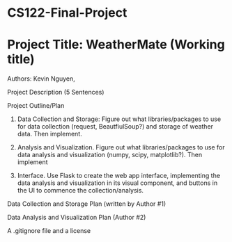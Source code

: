 # CS122-Final-Project

# Project Title: WeatherMate (Working title)

Authors: Kevin Nguyen, 

Project Description (5 Sentences)

Project Outline/Plan
1. Data Collection and Storage:
Figure out what libraries/packages to use for data collection (request, BeautfiulSoup?) and storage of weather data. Then implement.

3. Analysis and Visualization.
Figure out what libraries/packages to use for data analysis and visualization (numpy, scipy, matplotlib?). Then implement

5. Interface.
Use Flask to create the web app interface, implementing the data analysis and visualization in its visual component, and buttons in the UI to commence the collection/analysis.

Data Collection and Storage Plan (written by Author #1)

Data Analysis and Visualization Plan (Author #2)

A .gitignore file and a license
